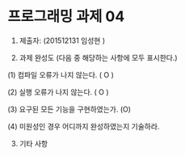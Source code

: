 # 프로그래밍 과제 04

1. 제출자:   (201512131 임성현  )

2. 과제 완성도 (다음 중 해당하는 사항에 모두 표시한다.)

(1) 컴파일 오류가 나지 않는다. ( O )

(2) 실행 오류가 나지 않는다. ( O )

(3) 요구된 모든 기능을 구현하였는가. (O)

(4) 미원성인 경우 어디까지 완성하였는지 기술하라.

3. 기타 사항 
